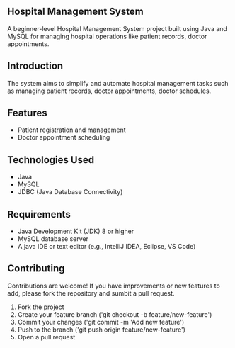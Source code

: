 ## Hospital Management System

A beginner-level Hospital Management System project built using Java and MySQL for managing hospital operations like patient records, doctor appointments.

## Introduction

The system aims to simplify and automate hospital management tasks such as managing patient records, doctor appointments, doctor schedules.

## Features

- Patient registration and management
- Doctor appointment scheduling

## Technologies Used

- Java
- MySQL
- JDBC (Java Database Connectivity)

## Requirements

- Java Development Kit (JDK) 8 or higher
- MySQL database server
- A java IDE or text editor (e.g., IntelliJ IDEA, Eclipse, VS Code)

## Contributing

Contributions are welcome! If you have improvements or new features to add, please fork the repository and sumbit a pull request.

1. Fork the project
2. Create your feature branch ('git checkout -b feature/new-feature')
3. Commit your changes ('git commit -m 'Add new feature')
4. Push to the branch ('git push origin feature/new-feature')
5. Open a pull request

